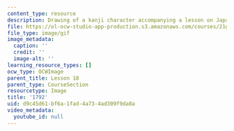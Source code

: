 ```yaml
---
content_type: resource
description: Drawing of a kanji character accompanying a lesson on Japanese.
file: https://ol-ocw-studio-app-production.s3.amazonaws.com/courses/21g-504-japanese-iv-spring-2009/d9c45d61bf6a1fad4a734ad309f9da8a_1792.gif
file_type: image/gif
image_metadata:
  caption: ''
  credit: ''
  image-alt: ''
learning_resource_types: []
ocw_type: OCWImage
parent_title: Lesson 18
parent_type: CourseSection
resourcetype: Image
title: '1792'
uid: d9c45d61-bf6a-1fad-4a73-4ad309f9da8a
video_metadata:
  youtube_id: null
---
```

